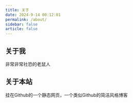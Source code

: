 ```yaml
---
title: 关于
date: 2024-9-14 00:12:01
permalink: /about/
sidebar: false
article: false
---
```


## 关于我

非常非常社恐的老鼠人

## 关于本站

挂在Github的一个静态网页，一个类似Github的简洁风格博客